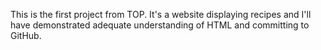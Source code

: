 This is the first project from TOP. It's a website displaying recipes
and I'll have demonstrated adequate understanding of HTML and committing
to GitHub.